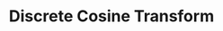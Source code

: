---
word: "true"

types: "word"

title: "Discrete Cosine Transform"

categories: ['']

tags: ['Discrete', 'Cosine', 'Transform']

arabic: 'تحويل جيب التَّمام المتَقَطِّع'

arexps: []

enwords: ['Discrete Cosine Transform']

enexps: []

arlexicons: 'ح'

enlexicons: 'D'

authors: ['Ruqayya Roshdy']

translators: ['X']

citations: 'تطبيقات أساسية في المعالجة الآلية للغة العربية'

sources: 'مركز الملك عبدالله بن عبدالعزيز الدولي لخدمة اللغة العربية'

slug: ""
---